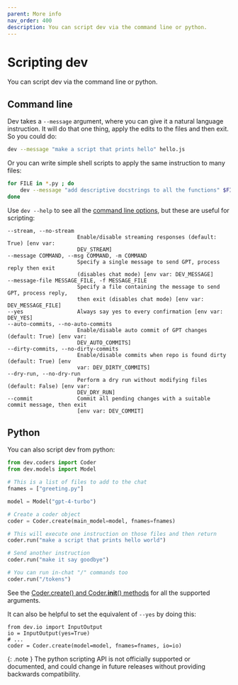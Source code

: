 ```yaml
---
parent: More info
nav_order: 400
description: You can script dev via the command line or python.
---
```


# Scripting dev

You can script dev via the command line or python.

## Command line

Dev takes a `--message` argument, where you can give it a natural language instruction.
It will do that one thing, apply the edits to the files and then exit.
So you could do:

```bash
dev --message "make a script that prints hello" hello.js
```

Or you can write simple shell scripts to apply the same instruction to many files:

```bash
for FILE in *.py ; do
    dev --message "add descriptive docstrings to all the functions" $FILE
done
```

Use `dev --help` to see all the 
[command line options](/docs/config/options.html),
but these are useful for scripting:

```
--stream, --no-stream
                      Enable/disable streaming responses (default: True) [env var:
                      DEV_STREAM]
--message COMMAND, --msg COMMAND, -m COMMAND
                      Specify a single message to send GPT, process reply then exit
                      (disables chat mode) [env var: DEV_MESSAGE]
--message-file MESSAGE_FILE, -f MESSAGE_FILE
                      Specify a file containing the message to send GPT, process reply,
                      then exit (disables chat mode) [env var: DEV_MESSAGE_FILE]
--yes                 Always say yes to every confirmation [env var: DEV_YES]
--auto-commits, --no-auto-commits
                      Enable/disable auto commit of GPT changes (default: True) [env var:
                      DEV_AUTO_COMMITS]
--dirty-commits, --no-dirty-commits
                      Enable/disable commits when repo is found dirty (default: True) [env
                      var: DEV_DIRTY_COMMITS]
--dry-run, --no-dry-run
                      Perform a dry run without modifying files (default: False) [env var:
                      DEV_DRY_RUN]
--commit              Commit all pending changes with a suitable commit message, then exit
                      [env var: DEV_COMMIT]
```


## Python

You can also script dev from python:

```python
from dev.coders import Coder
from dev.models import Model

# This is a list of files to add to the chat
fnames = ["greeting.py"]

model = Model("gpt-4-turbo")

# Create a coder object
coder = Coder.create(main_model=model, fnames=fnames)

# This will execute one instruction on those files and then return
coder.run("make a script that prints hello world")

# Send another instruction
coder.run("make it say goodbye")

# You can run in-chat "/" commands too
coder.run("/tokens")

```

See the
[Coder.create() and Coder.__init__() methods](https://github.com/Dev-AI/dev/blob/main/dev/coders/base_coder.py)
for all the supported arguments.

It can also be helpful to set the equivalent of `--yes` by doing this:

```
from dev.io import InputOutput
io = InputOutput(yes=True)
# ...
coder = Coder.create(model=model, fnames=fnames, io=io)
```

{: .note }
The python scripting API is not officially supported or documented,
and could change in future releases without providing backwards compatibility.

